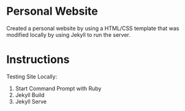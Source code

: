 # Personal Website
Created a personal website by using a HTML/CSS template that was modified locally by using Jekyll to run the server. 

# Instructions
Testing Site Locally: 
1. Start Command Prompt with Ruby
2. Jekyll Build 
3. Jekyll Serve
